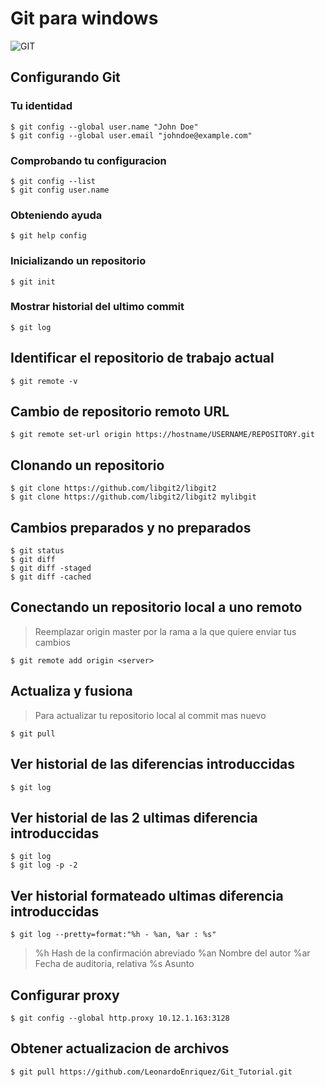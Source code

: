 #  Git para **windows**

![GIT](https://git-scm.com/images/logo@2x.png)

## Configurando Git

### Tu identidad

```
$ git config --global user.name "John Doe"
$ git config --global user.email "johndoe@example.com"
```

### Comprobando tu configuracion

```
$ git config --list
$ git config user.name
```

### Obteniendo ayuda
```  
$ git help config
```

### Inicializando un repositorio

```
$ git init
```


### Mostrar historial del ultimo commit
```
$ git log
```

## Identificar el repositorio de trabajo actual
```console
$ git remote -v
```

## Cambio de repositorio remoto URL
```console
$ git remote set-url origin https://hostname/USERNAME/REPOSITORY.git
```
## Clonando un repositorio
```
$ git clone https://github.com/libgit2/libgit2
$ git clone https://github.com/libgit2/libgit2 mylibgit
```
## Cambios preparados y no preparados
```
$ git status
$ git diff
$ git diff -staged
$ git diff -cached
```

## Conectando un repositorio local a uno remoto
> Reemplazar origin master por la rama a la que quiere enviar tus cambios
```
$ git remote add origin <server>
```

## Actualiza y fusiona
> Para actualizar tu repositorio local al commit mas nuevo 
```
$ git pull
```


## Ver historial de las diferencias introduccidas
```
$ git log
```
## Ver historial de las 2 ultimas diferencia introduccidas
```
$ git log
$ git log -p -2
```
## Ver historial formateado ultimas diferencia introduccidas
```
$ git log --pretty=format:"%h - %an, %ar : %s"
```
> %h Hash de la confirmación abreviado
> %an Nombre del autor
> %ar Fecha de auditoria, relativa
> %s Asunto

## Configurar proxy
```
$ git config --global http.proxy 10.12.1.163:3128
```
## Obtener actualizacion de archivos
```
$ git pull https://github.com/LeonardoEnriquez/Git_Tutorial.git
```
